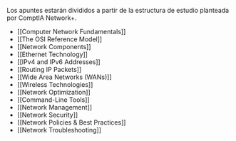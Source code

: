 Los apuntes estarán divididos a partir de la estructura de estudio planteada por ComptIA Network+. 

* [[Computer Network Fundamentals]]
* [[The OSI Reference Model]]
* [[Network Components]]
* [[Ethernet Technology]]
* [[IPv4 and IPv6 Addresses]]
* [[Routing IP Packets]]
* [[Wide Area Networks (WANs)]]
* [[Wireless Technologies]]
* [[Network Optimization]]
* [[Command-Line Tools]]
* [[Network Management]]
* [[Network Security]]
* [[Network Policies & Best Practices]]
* [[Network Troubleshooting]]
